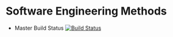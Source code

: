 # Software Engineering Methods

- Master Build Status [![Build Status](https://travis-ci.org/DAVIDCIOCOIU95/sem.svg?branch=master)](https://travis-ci.org/DAVIDCIOCOIU95/sem)

